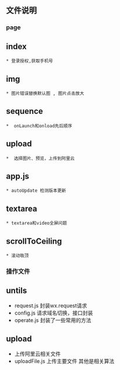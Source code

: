 ## 文件说明
### page
  ## index 
    * 登录授权,获取手机号
  ## img 
    * 图片错误替换默认图 , 图片点击放大
  ## sequence
    *  onLaunch和onload先后顺序
  ## upload
    *  选择图片、预览，上传到阿里云  
  ## app.js
    * autoUpdate 检测版本更新
  ## textarea 
    * textarea和video全屏问题
  ## scrollToCeiling 
    * 滚动吸顶   

### 操作文件 

## untils 
  *  request.js 封装wx.request请求
  *  config.js 请求域名切换，接口封装
  *  operate.js 封装了一些常用的方法
## upload 
  * 上传阿里云相关文件
  * uploadFile.js 上传主要文件 其他是相关算法  